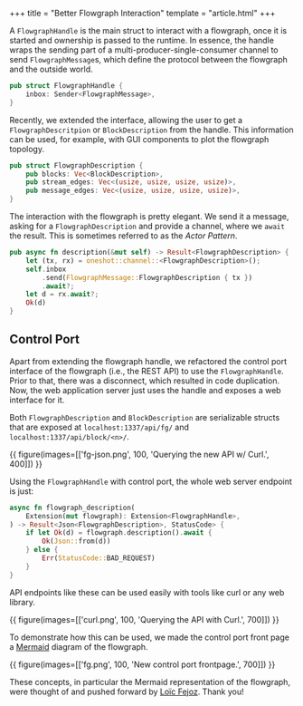 +++
title = "Better Flowgraph Interaction"
template = "article.html"
+++

A `FlowgraphHandle` is the main struct to interact with a flowgraph, once it is
started and ownership is passed to the runtime. In essence, the handle wraps the
sending part of a multi-producer-single-consumer channel to send
`FlowgraphMessage`s, which define the protocol between the flowgraph and the
outside world.

``` rust
pub struct FlowgraphHandle {
    inbox: Sender<FlowgraphMessage>,
}
```

Recently, we extended the interface, allowing the user to get a
`FlowgraphDescritpion` or `BlockDescription` from the handle. This information
can be used, for example, with GUI components to plot the flowgraph topology.

``` rust
pub struct FlowgraphDescription {
    pub blocks: Vec<BlockDescription>,
    pub stream_edges: Vec<(usize, usize, usize, usize)>,
    pub message_edges: Vec<(usize, usize, usize, usize)>,
}
```

The interaction with the flowgraph is pretty elegant. We send it a message,
asking for a `FlowgraphDescription` and provide a channel, where we `await` the
result. This is sometimes referred to as the *Actor Pattern*.

``` rust
pub async fn description(&mut self) -> Result<FlowgraphDescription> {
    let (tx, rx) = oneshot::channel::<FlowgraphDescription>();
    self.inbox
        .send(FlowgraphMessage::FlowgraphDescription { tx })
        .await?;
    let d = rx.await?;
    Ok(d)
}
```

## Control Port

Apart from extending the flowgraph handle, we refactored the control port
interface of the flowgraph (i.e., the REST API) to use the `FlowgraphHandle`.
Prior to that, there was a disconnect, which resulted in code duplication. Now,
the web application server just uses the handle and exposes a web interface for
it.

Both `FlowgraphDescription` and `BlockDescription` are serializable structs that
are exposed at `localhost:1337/api/fg/` and `localhost:1337/api/block/<n>/`.

{{ figure(images=[['fg-json.png', 100, 'Querying the new API w/ Curl.', 400]]) }}

Using the `FlowgraphHandle` with control port, the whole web server endpoint is
just:

``` rust
async fn flowgraph_description(
    Extension(mut flowgraph): Extension<FlowgraphHandle>,
) -> Result<Json<FlowgraphDescription>, StatusCode> {
    if let Ok(d) = flowgraph.description().await {
        Ok(Json::from(d))
    } else {
        Err(StatusCode::BAD_REQUEST)
    }
}
```

API endpoints like these can be used easily with tools like curl or any web library.

{{ figure(images=[['curl.png', 100, 'Querying the API with Curl.', 700]]) }}

To demonstrate how this can be used, we made the control port front page a
[Mermaid](https://mermaid-js.github.io/mermaid/#/) diagram of the flowgraph.

{{ figure(images=[['fg.png', 100, 'New control port frontpage.', 700]]) }}

These concepts, in particular the Mermaid representation of the flowgraph, were
thought of and pushed forward by [Loïc Fejoz](https://twitter.com/loic_fejoz).
Thank you!
